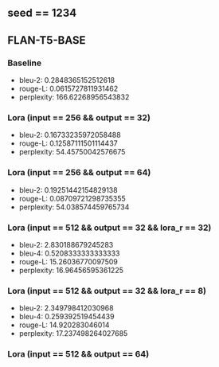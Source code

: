## seed == 1234
## FLAN-T5-BASE
### Baseline
- bleu-2: 0.2848365152512618
- rouge-L: 0.0615727811931462
- perplexity: 166.62268956543832
### Lora (input == 256 && output == 32)
- bleu-2: 0.16733235972058488
- rouge-L: 0.12587111501114437
- perplexity: 54.45750042576675
### Lora (input == 256 && output == 64)
- bleu-2: 0.19251442154829138
- rouge-L: 0.08709721298735355
- perplexity: 54.038574459765734
### Lora (input == 512 && output == 32 && lora_r == 32)
- bleu-2: 2.830188679245283
- bleu-4: 0.5208333333333333
- rouge-L: 15.26036770097509
- perplexity: 16.96456595361225
### Lora (input == 512 && output == 32 && lora_r == 8)
- bleu-2: 2.349798412030968
- bleu-4: 0.259392519454439
- rouge-L: 14.920283046014
- perplexity: 17.237498264027685
### Lora (input == 512 && output == 64)
